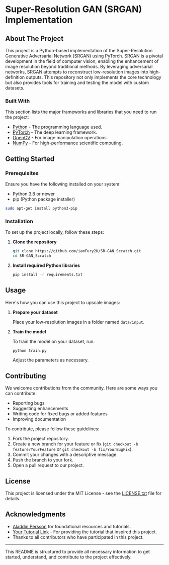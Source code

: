 # Super-Resolution GAN (SRGAN) Implementation

## About The Project

This project is a Python-based implementation of the Super-Resolution Generative Adversarial Network (SRGAN) using PyTorch. SRGAN is a pivotal development in the field of computer vision, enabling the enhancement of image resolution beyond traditional methods. By leveraging adversarial networks, SRGAN attempts to reconstruct low-resolution images into high-definition outputs. This repository not only implements the core technology but also provides tools for training and testing the model with custom datasets.

### Built With

This section lists the major frameworks and libraries that you need to run the project:

- [Python](https://python.org/) - The programming language used.
- [PyTorch](https://pytorch.org/) - The deep learning framework.
- [OpenCV](https://opencv.org/) - For image manipulation operations.
- [NumPy](http://numpy.org/) - For high-performance scientific computing.

## Getting Started

### Prerequisites

Ensure you have the following installed on your system:

- Python 3.8 or newer
- pip (Python package installer)

```sh
sudo apt-get install python3-pip
```

### Installation

To set up the project locally, follow these steps:

1. **Clone the repository**

   ```sh
   git clone https://github.com/iamFury2K/SR-GAN_Scratch.git
   cd SR-GAN_Scratch
   ```

2. **Install required Python libraries**

   ```sh
   pip install -r requirements.txt
   ```

## Usage

Here's how you can use this project to upscale images:

1. **Prepare your dataset**

   Place your low-resolution images in a folder named `data/input`.

2. **Train the model**

   To train the model on your dataset, run:

   ```sh
   python train.py 
   ```

   Adjust the parameters as necessary.

## Contributing

We welcome contributions from the community. Here are some ways you can contribute:

- Reporting bugs
- Suggesting enhancements
- Writing code for fixed bugs or added features
- Improving documentation

To contribute, please follow these guidelines:

1. Fork the project repository.
2. Create a new branch for your feature or fix (`git checkout -b feature/YourFeature` or `git checkout -b fix/YourBugFix`).
3. Commit your changes with a descriptive message.
4. Push the branch to your fork.
5. Open a pull request to our project.

## License

This project is licensed under the MIT License - see the [LICENSE.txt](LICENSE.txt) file for details.

## Acknowledgments

- [Aladdin Persson](https://github.com/aladdinpersson) for foundational resources and tutorials.
- [Your Tutorial Link](https://youtube.com) - For providing the tutorial that inspired this project.
- Thanks to all contributors who have participated in this project.

---

This README is structured to provide all necessary information to get started, understand, and contribute to the project effectively.
